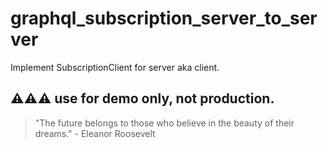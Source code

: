 # graphql_subscription_server_to_server

Implement SubscriptionClient for server aka client.

## ⚠️⚠️⚠️ use for demo only, not production.

<!-- INSPIRATIONAL_QUOTE_START -->
> "The future belongs to those who believe in the beauty of their dreams." - Eleanor Roosevelt
<!-- INSPIRATIONAL_QUOTE_END -->
